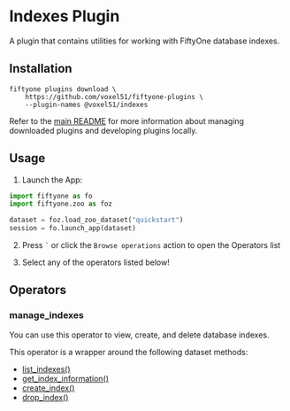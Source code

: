 # Indexes Plugin

A plugin that contains utilities for working with FiftyOne database indexes.

## Installation

```shell
fiftyone plugins download \
    https://github.com/voxel51/fiftyone-plugins \
    --plugin-names @voxel51/indexes
```

Refer to the [main README](https://github.com/voxel51/fiftyone-plugins) for
more information about managing downloaded plugins and developing plugins
locally.

## Usage

1.  Launch the App:

```py
import fiftyone as fo
import fiftyone.zoo as foz

dataset = foz.load_zoo_dataset("quickstart")
session = fo.launch_app(dataset)
```

2.  Press `` ` `` or click the `Browse operations` action to open the Operators
    list

3.  Select any of the operators listed below!

## Operators

### manage_indexes

You can use this operator to view, create, and delete database indexes.

This operator is a wrapper around the following dataset methods:

-   [list_indexes()](https://docs.voxel51.com/api/fiftyone.core.dataset.html#fiftyone.core.dataset.Dataset.list_indexes)
-   [get_index_information()](https://docs.voxel51.com/api/fiftyone.core.dataset.html#fiftyone.core.dataset.Dataset.get_index_information)
-   [create_index()](https://docs.voxel51.com/api/fiftyone.core.dataset.html#fiftyone.core.dataset.Dataset.create_index)
-   [drop_index()](https://docs.voxel51.com/api/fiftyone.core.dataset.html#fiftyone.core.dataset.Dataset.drop_index)
